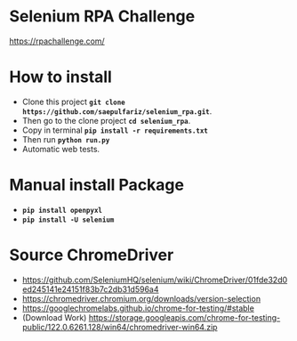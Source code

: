 # Selenium RPA Challenge

https://rpachallenge.com/

# How to install

- Clone this project **`git clone https://github.com/saepulfariz/selenium_rpa.git`**.
- Then go to the clone project **`cd selenium_rpa`**.
- Copy in terminal **`pip install -r requirements.txt`**
- Then run **`python run.py`**
- Automatic web tests.

# Manual install Package

- **`pip install openpyxl`**
- **`pip install -U selenium`**

# Source ChromeDriver

- https://github.com/SeleniumHQ/selenium/wiki/ChromeDriver/01fde32d0ed245141e24151f83b7c2db31d596a4
- https://chromedriver.chromium.org/downloads/version-selection
- https://googlechromelabs.github.io/chrome-for-testing/#stable
- (Download Work) https://storage.googleapis.com/chrome-for-testing-public/122.0.6261.128/win64/chromedriver-win64.zip
